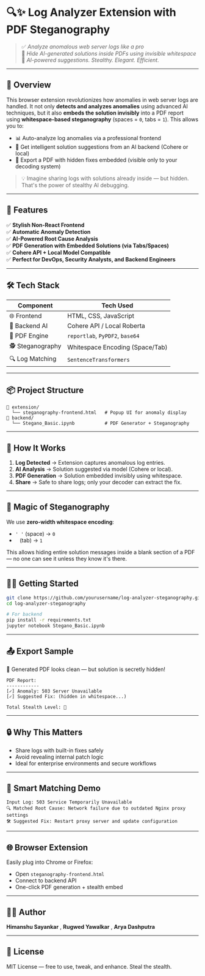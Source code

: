 
# 🔍✨ Log Analyzer Extension with PDF Steganography

> ✅ _Analyze anomalous web server logs like a pro_  
> 📄 _Hide AI-generated solutions inside PDFs using invisible whitespace_  
> 🧠 _AI-powered suggestions. Stealthy. Elegant. Efficient._

---

## 🚀 Overview

This browser extension revolutionizes how anomalies in web server logs are handled. It not only **detects and analyzes anomalies** using advanced AI techniques, but it also **embeds the solution invisibly** into a PDF report using **whitespace-based steganography** (spaces = `0`, tabs = `1`). This allows you to:

- 📊 Auto-analyze log anomalies via a professional frontend  
- 🤖 Get intelligent solution suggestions from an AI backend (Cohere or local)  
- 📄 Export a PDF with hidden fixes embedded (visible only to your decoding system)

> 💡 Imagine sharing logs with solutions already inside — but hidden. That's the power of stealthy AI debugging.

---

## 🧩 Features

✅ **Stylish Non-React Frontend**  
✅ **Automatic Anomaly Detection**  
✅ **AI-Powered Root Cause Analysis**  
✅ **PDF Generation with Embedded Solutions (via Tabs/Spaces)**  
✅ **Cohere API + Local Model Compatible**  
✅ **Perfect for DevOps, Security Analysts, and Backend Engineers**

---

## 🛠 Tech Stack

| Component      | Tech Used                     |
|----------------|-------------------------------|
| 🌐 Frontend     | HTML, CSS, JavaScript          |
| 🧠 Backend AI   | Cohere API / Local Roberta     |
| 📁 PDF Engine   | `reportlab`, `PyPDF2`, `base64` |
| 🕵️ Steganography| Whitespace Encoding (Space/Tab) |
| 🔍 Log Matching | `SentenceTransformers`         |

---

## 📦 Project Structure

```
📁 extension/
  └── steganography-frontend.html   # Popup UI for anomaly display
📁 backend/
  └── Stegano_Basic.ipynb           # PDF Generator + Steganography
```

---

## 🧪 How It Works

1. **Log Detected** → Extension captures anomalous log entries.  
2. **AI Analysis** → Solution suggested via model (Cohere or local).  
3. **PDF Generation** → Solution embedded invisibly using whitespace.  
4. **Share** → Safe to share logs; only your decoder can extract the fix.

---

## 🧙 Magic of Steganography

We use **zero-width whitespace encoding**:  
- `' '` (space) → `0`  
- `	` (tab) → `1`  

This allows hiding entire solution messages inside a blank section of a PDF — no one can see it unless they know it's there.

---

## 🧑‍💻 Getting Started

```bash
git clone https://github.com/yourusername/log-analyzer-steganography.git
cd log-analyzer-steganography

# For backend
pip install -r requirements.txt
jupyter notebook Stegano_Basic.ipynb
```

---

## 📤 Export Sample

📝 Generated PDF looks clean — but solution is secretly hidden!

```
PDF Report:
------------
[✓] Anomaly: 503 Server Unavailable
[✓] Suggested Fix: (hidden in whitespace...)

Total Stealth Level: 🥷
```

---

## 🔒 Why This Matters

- Share logs with built-in fixes safely  
- Avoid revealing internal patch logic  
- Ideal for enterprise environments and secure workflows

---

## 🧠 Smart Matching Demo

```
Input Log: 503 Service Temporarily Unavailable
🔍 Matched Root Cause: Network failure due to outdated Nginx proxy settings
🛠 Suggested Fix: Restart proxy server and update configuration
```

---

## 🌐 Browser Extension

Easily plug into Chrome or Firefox:
- Open `steganography-frontend.html`
- Connect to backend API
- One-click PDF generation + stealth embed

---

## 👨‍💻 Author

**Himanshu Sayankar** , **Rugwed Yawalkar** , **Arya Dashputra**


---

## 📜 License

MIT License — free to use, tweak, and enhance. Steal the stealth.
